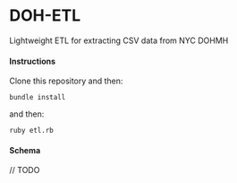 # DOH-ETL
Lightweight ETL for extracting CSV data from NYC DOHMH

#### Instructions
Clone this repository and then:

`bundle install`

and then:

`ruby etl.rb`

#### Schema

// TODO

